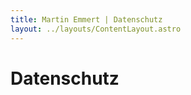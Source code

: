 ```yaml
---
title: Martin Emmert | Datenschutz
layout: ../layouts/ContentLayout.astro
---
```


Datenschutz
===========
